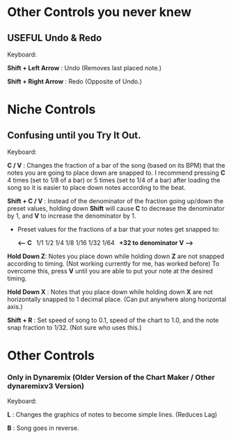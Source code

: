 
# Other Controls you never knew

## USEFUL Undo & Redo

Keyboard:

**Shift + Left Arrow** : Undo (Removes last placed note.)

**Shift + Right Arrow** : Redo (Opposite of Undo.)



# Niche Controls

## Confusing until you Try It Out.

Keyboard:

**C / V** : Changes the fraction of a bar of the song (based on its BPM) that the notes you are going to place down are snapped to. I recommend pressing **C** 4 times (set to 1/8 of a bar) or 5 times (set to 1/4 of a bar) after loading the song so it is easier to place down notes according to the beat.

**Shift + C / V** : Instead of the denominator of the fraction going up/down the preset values, holding down **Shift** will cause **C** to decrease the denominator by 1, and **V** to increase the denominator by 1.


- Preset values for the fractions of a bar that your notes get snapped to:

  **<-- C&nbsp;&nbsp;** 1/1  1/2  1/4  1/8  1/16  1/32  1/64  **&nbsp;&nbsp;+32 to denominator V -->**


**Hold Down Z**: Notes you place down while holding down **Z** are not snapped according to timing. 
(Not working currently for me, has worked before)
To overcome this, press **V** until you are able to put your note at the desired timing.

**Hold Down X** : Notes that you place down while holding down **X** are not horizontally snapped to 1 decimal place. (Can put anywhere along horizontal axis.)


**Shift + R** : Set speed of song to 0.1, speed of the chart to 1.0, and the note snap fraction to 1/32. (Not sure who uses this.)


# Other Controls

### Only in Dynaremix (Older Version of the Chart Maker / Other dynaremixv3 Version)

Keyboard:

**L** : Changes the graphics of notes to become simple lines. (Reduces Lag)

**B** : Song goes in reverse.





